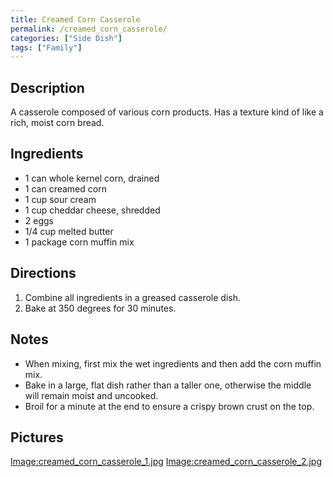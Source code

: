 ```yaml
---
title: Creamed Corn Casserole
permalink: /creamed_corn_casserole/
categories: ["Side Dish"]
tags: ["Family"]
---
```


Description
-----------

A casserole composed of various corn products. Has a texture kind of like a rich, moist corn bread.

Ingredients
-----------

-   1 can whole kernel corn, drained
-   1 can creamed corn
-   1 cup sour cream
-   1 cup cheddar cheese, shredded
-   2 eggs
-   1/4 cup melted butter
-   1 package corn muffin mix

Directions
----------

1.  Combine all ingredients in a greased casserole dish.
2.  Bake at 350 degrees for 30 minutes.

Notes
-----

-   When mixing, first mix the wet ingredients and then add the corn muffin mix.
-   Bake in a large, flat dish rather than a taller one, otherwise the middle will remain moist and uncooked.
-   Broil for a minute at the end to ensure a crispy brown crust on the top.

Pictures
--------

[Image:creamed_corn_casserole_1.jpg](/Image:creamed_corn_casserole_1.jpg "wikilink") [Image:creamed_corn_casserole_2.jpg](/Image:creamed_corn_casserole_2.jpg "wikilink")

